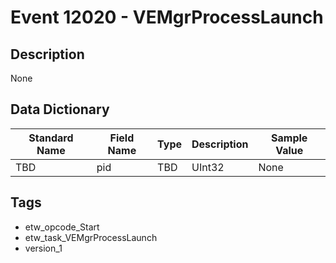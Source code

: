 # Event 12020 - VEMgrProcessLaunch

## Description
None

## Data Dictionary
|Standard Name|Field Name|Type|Description|Sample Value|
|---|---|---|---|---|
|TBD|pid|TBD|UInt32|None|None|

## Tags
* etw_opcode_Start
* etw_task_VEMgrProcessLaunch
* version_1